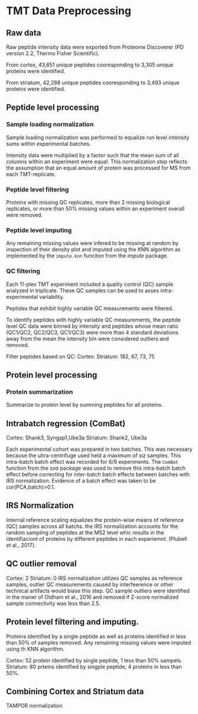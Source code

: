 # TMT Data Preprocessing

## Raw data
Raw peptide intensity data were exported from Proteome Discoverer 
(PD version 2.2, Thermo Fisher Scientific).

From cortex, 43,651 unique peptides cooresponding to 3,305 unique proteins
were identified.

From striatum, 42,288 unique peptides cooresponding to 3,493 unique proteins 
were identified. 

## Peptide level processing

### Sample loading normalization
Sample loading normalization was performed to equalize run level intensity 
sums within experimental batches.

Intensity data were multiplied by a factor such that the mean sum of all 
columns within an experiment were equal. This normalization step 
reflects the assumption that an equal amount of protein was processed for
MS from each TMT-replicate. 

### Peptide level filtering
Proteins with missing QC replicates, more than 2 missing biological
replicates, or more than 50% missing values within an experiment overall
were removed.

### Peptide level imputing
Any remaining missing values were infered to be missing at random
by inspection of their density plot and imputed using the KNN algorithm as 
implemented by the `impute.knn` funciton from the _impute_ package.

### QC filtering
Each 11-plex TMT experiment included a quality control (QC) sample 
analyzed in triplicate. These QC samples can be used to asses 
intra-experimental variability.

Peptides that exhibit highly variable QC measurements were filtered.

To identify peptides with highly variable QC measurements,
the peptide level QC data were binned by intensity and peptides 
whose mean ratio (QC1/QC2, QC2/QC3, QC1/QC3) were more than 4 standard
deviations away from the mean the intensity bin were considered outliers 
and removed.

Filter peptides based on QC:
Cortex:
Striatum: 182, 67, 73, 75

## Protein level processing

### Protein summarization
Summarize to protein level by summing peptides for all proteins.

## Intrabatch regression (ComBat)
Cortex: Shank3, Syngap1,Ube3a
Striatum: Shank2, Ube3a 

Each experimental cohort was prepared in two batches.
This was necessary because the ultra-centrifuge used held a maximum of
siz samples. This intra-batch batch effect was recorded for 6/8 experiments.
The `ComBat` function from the _sva_ package was used to remove this intra-batch
batch effect before correcting for inter-batch batch effects between batches
with IRS normalization. Evidence of a batch effect was taken to be cor(PCA,batch)>0.1.

## IRS Normalization
Internal reference scaling equalizes the protein-wise means of reference (QC)
samples across all batchs. the IRS normalization accounts for the random 
sampling of peptides at the MS2 level whic results in the identifiaciont of
proteins by different peptides in each experiemnt. (Plubell et al., 2017).

## QC outlier removal
Cortex: 2
Striatum: 0
IRS normalization utilizes QC samples as reference samples, outlier QC 
measurements caused by interfeerence or other technical artifacts would
biase this step. QC sample outliers were identified in the maner of Oldham
et al., 2016 and removed if Z-score normalized sample connectivity was
less than 2.5.

## Protein level filtering and imputing.
Proteins identified by a single peptide as well as proteins identified in
less than 50% of samples removed.
Any remaining missing values were imputed using th KNN algorithm.

Cortex: 52 protein identified by single peptide, 1 less than 50% sampels.
Striatum: 80 prteins identified by singple peptide, 4 proteins in less than 50%.

## Combining Cortex and Striatum data
TAMPOR normalization


